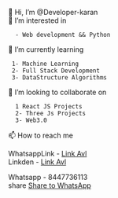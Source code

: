 👋 Hi, I’m @Developer-karan     
 👀 I’m interested in     
 
      - Web development && Python
 🌱 I’m currently learning          
     
     1- Machine Learning
     2- Full Stack Development
     3- DataStructure Algorithms
 💞️ I’m looking to collaborate on     
 
      1 React JS Projects
      2- Three Js Projects
      3- Web3.0    
 📫 How to reach me     
    
   WhatsappLink - [Link Avl](https://wa.me/+918447736113?text=I%like%20your%20github%20%20profile)   
   Linkden  - [Link Avl](https://www.linkedin.com/in/karan-arora-9abb3a240/)     
   
  Whatsapp - 8447736113      
  share                     <a href="whatsapp://send?text=This is WhatsApp sharing example using link"       data-action="share/whatsapp/share"  
                    target="_blank"> Share to WhatsApp </a>
     

<!---
Developer-karan-projects/Developer-karan-projects is a ✨ special ✨ repository because its `README.md` (this file) appears on your GitHub profile.
You can click the Preview link to take a look at your changes.
   Projects -  [Link Avl](https://developer-karan-projects.github.io/myTimeline/)   
   PGen - [Link Avl](https://developer-karan-projects.github.io/PasswordManeger/)
--->

